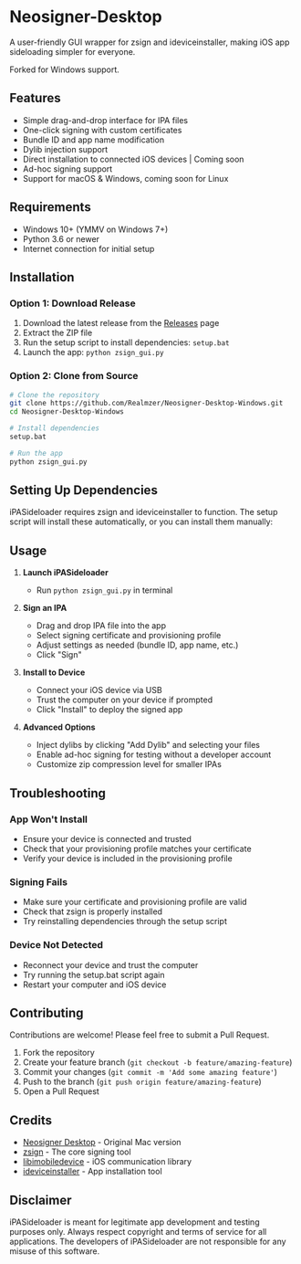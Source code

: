 # Neosigner-Desktop

A user-friendly GUI wrapper for zsign and ideviceinstaller, making iOS app sideloading simpler for everyone.

Forked for Windows support.

## Features

- Simple drag-and-drop interface for IPA files
- One-click signing with custom certificates
- Bundle ID and app name modification
- Dylib injection support
- Direct installation to connected iOS devices | Coming soon
- Ad-hoc signing support
- Support for macOS & Windows, coming soon for Linux

## Requirements
- Windows 10+ (YMMV on Windows 7+)
- Python 3.6 or newer
- Internet connection for initial setup

## Installation

### Option 1: Download Release

1. Download the latest release from the [Releases](https://github.com/Realmzer/Neosigner-Desktop-Windows) page
2. Extract the ZIP file
3. Run the setup script to install dependencies: `setup.bat`
4. Launch the app: `python zsign_gui.py`

### Option 2: Clone from Source

```bash
# Clone the repository
git clone https://github.com/Realmzer/Neosigner-Desktop-Windows.git
cd Neosigner-Desktop-Windows

# Install dependencies
setup.bat

# Run the app
python zsign_gui.py
```

## Setting Up Dependencies

iPASideloader requires zsign and ideviceinstaller to function. The setup script will install these automatically, or you can install them manually:


## Usage

1. **Launch iPASideloader**
   - Run `python zsign_gui.py` in  terminal

2. **Sign an IPA**
   - Drag and drop IPA file into the app
   - Select  signing certificate and provisioning profile
   - Adjust settings as needed (bundle ID, app name, etc.)
   - Click "Sign"

3. **Install to Device**
   - Connect your iOS device via USB
   - Trust the computer on your device if prompted
   - Click "Install" to deploy the signed app

4. **Advanced Options**
   - Inject dylibs by clicking "Add Dylib" and selecting your files
   - Enable ad-hoc signing for testing without a developer account
   - Customize zip compression level for smaller IPAs

## Troubleshooting

### App Won't Install

- Ensure your device is connected and trusted
- Check that your provisioning profile matches your certificate
- Verify your device is included in the provisioning profile

### Signing Fails

- Make sure your certificate and provisioning profile are valid
- Check that zsign is properly installed
- Try reinstalling dependencies through the setup script

### Device Not Detected

- Reconnect your device and trust the computer
- Try running the setup.bat script again
- Restart your computer and iOS device

## Contributing

Contributions are welcome! Please feel free to submit a Pull Request.

1. Fork the repository
2. Create your feature branch (`git checkout -b feature/amazing-feature`)
3. Commit your changes (`git commit -m 'Add some amazing feature'`)
4. Push to the branch (`git push origin feature/amazing-feature`)
5. Open a Pull Request

## Credits
- [Neosigner Desktop](https://github.com/neoarz/Neosigner-Desktop) - Original Mac version
- [zsign](https://github.com/zhlynn/zsign) - The core signing tool
- [libimobiledevice](https://github.com/libimobiledevice/libimobiledevice) - iOS communication library
- [ideviceinstaller](https://github.com/libimobiledevice/ideviceinstaller) - App installation tool

## Disclaimer

iPASideloader is meant for legitimate app development and testing purposes only. Always respect copyright and terms of service for all applications. The developers of iPASideloader are not responsible for any misuse of this software. 
